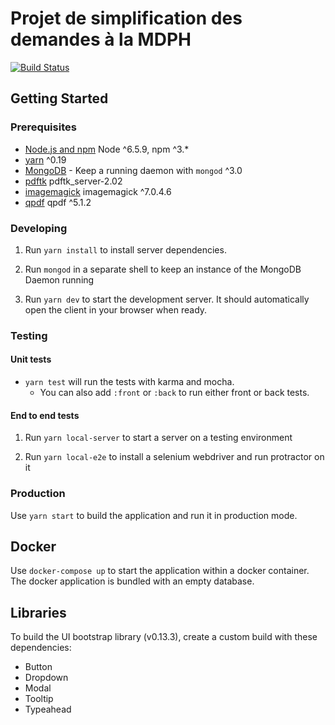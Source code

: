 Projet de simplification des demandes à la MDPH
================================================


[![Build Status](https://circleci.com/gh/sgmap/mdph.svg?style=svg)](https://circleci.com/gh/sgmap/mdph)

## Getting Started

### Prerequisites

- [Node.js and npm](https://nodejs.org/) Node ^6.5.9, npm ^3.*
- [yarn](https://yarnpkg.com/) ^0.19
- [MongoDB](https://www.mongodb.org/) - Keep a running daemon with `mongod` ^3.0
- [pdftk](https://www.pdflabs.com/tools/pdftk-the-pdf-toolkit) pdftk_server-2.02
- [imagemagick](https://www.imagemagick.org/script/download.php) imagemagick ^7.0.4.6
- [qpdf](https://sourceforge.net/projects/qpdf/files/?SetFreedomCookie) qpdf ^5.1.2

### Developing

1. Run `yarn install` to install server dependencies.

2. Run `mongod` in a separate shell to keep an instance of the MongoDB Daemon running

3. Run `yarn dev` to start the development server. It should automatically open the client in your browser when ready.

### Testing

#### Unit tests

- `yarn test` will run the tests with karma and mocha.
  - You can also add `:front` or `:back` to run either front or back tests.

#### End to end tests

1. Run `yarn local-server` to start a server on a testing environment

2. Run `yarn local-e2e` to install a selenium webdriver and run protractor on it

### Production

Use `yarn start` to build the application and run it in production mode.

## Docker

Use `docker-compose up` to start the application within a docker container.
The docker application is bundled with an empty database.

## Libraries

To build the UI bootstrap library (v0.13.3), create a custom build with these dependencies:
  - Button
  - Dropdown
  - Modal
  - Tooltip
  - Typeahead

